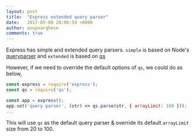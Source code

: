 ```yaml
---
layout: post
title:  "Express extended query parser"
date:   2017-05-08 20:06:59 +0000
author: anupvarghese
comments: true
---
```


Express has simple and extended query parsers. `simple` is based on Node's [queryparser](https://www.npmjs.com/package/querystring) and `extended` is based on [qs](https://www.npmjs.com/package/qs)

However, if we need to override the default options of `qs`, we could do as below,

```javascript
const express = require('express');
const qs = require('qs');

const app = express();
app.set('query parser', (str) => qs.parse(str, { arrayLimit: 100 }));
...
```

This will use `qs` as the default query parser & override its default `arrayLimit` size from 20 to 100.
